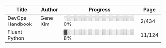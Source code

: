 | Title        | Author | Progress                   | Page                 |
|--------------|--------|----------------------------|----------------------|
| DevOps Handbook | Gene Kim | ░░░░░░░░░░░░░░░░░░░░ 0% | 2/434 |
| Fluent Python |  | ▓░░░░░░░░░░░░░░░░░░░ 8% | 11/124 |
